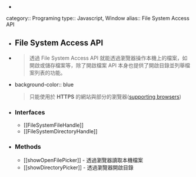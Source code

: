 -
category:: Programing
type:: Javascript, Window
alias:: File System Access API

- ## File System Access API
- > 透過 File System Access API 就能透過瀏覽器操作本機上的檔案，如開啟或儲存檔案等，除了開啟檔案 API 本身也提供了開啟目錄並列舉檔案列表的功能。
- background-color:: blue
  > 只能使用於 **HTTPS** 的網站與部分的瀏覽器([supporting browsers](https://developer.mozilla.org/en-US/docs/Web/API/File_System_Access_API#browser_compatibility))
- ### Interfaces
	- [[FileSystemFileHandle]]
	- [[FileSystemDirectoryHandle]]
- ### Methods
	- [[showOpenFilePicker]] - 透過瀏覽器讀取本機檔案
	- [[showDirectoryPicker]] - 透過瀏覽器開啟目錄